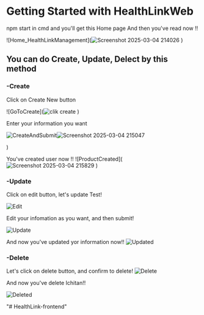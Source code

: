 # Getting Started with HealthLinkWeb
npm start in cmd and you'll get this Home page
And then you've read now !!

![Home_HealthLinkManagement](![Screenshot 2025-03-04 214026](https://github.com/user-attachments/assets/3330826a-cdb1-488b-a173-f57b68091b32)
)

## You can do Create, Update, Delect by this method

### -Create
Click on Create New button

![GoToCreate](![clik create](https://github.com/user-attachments/assets/c36b7a20-bffe-40cc-bc40-831b5e4a8409)
)

Enter your information you want

![CreateAndSubmit]()![Screenshot 2025-03-04 215047](https://github.com/user-attachments/assets/d5fe5e49-1c72-4e5b-b85f-327288e5acc7)

)

You've created user now !!
![ProductCreated](![Screenshot 2025-03-04 215829](https://github.com/user-attachments/assets/4eceac54-0360-4d9f-b5b7-75b533eba4e4)
)

### -Update
Click on edit button, let's update Test!

![Edit](https://github.com/user-attachments/assets/e229066a-85ee-4071-a9d4-0c3782520f21)

Edit your infomation as you want, and then submit!

![Update](https://github.com/user-attachments/assets/a51b724b-c06f-4920-9a1f-493065f8238c)

And now you've updated yor information now!!
![Updated](https://github.com/user-attachments/assets/01fc877c-6953-4635-986b-e8e87f8847e8)

### -Delete
Let's click on delete button, and confirm to delete!
![Delete](https://github.com/user-attachments/assets/6615dff8-0459-4e63-87aa-1d67de9b627a)

And now you've delete Ichitan!!

![Deleted](https://github.com/user-attachments/assets/77405ab3-c52a-4a13-8f23-025eeae12453)




















"# HealthLink-frontend" 
